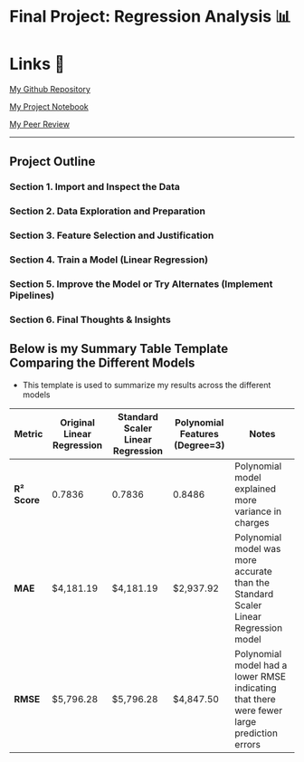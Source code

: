 # Final Project: Regression Analysis 📊

# Links 🔗
[My Github Repository](https://github.com/mkunta1/medicalinsurance)

[My Project Notebook](https://github.com/mkunta1/medicalinsurance)

[My Peer Review](https://github.com/bware7/ml_regression_binware/blob/main/regression_binware.ipynb)

---

## Project Outline

### Section 1. Import and Inspect the Data

### Section 2. Data Exploration and Preparation

### Section 3. Feature Selection and Justification

### Section 4. Train a Model (Linear Regression)

### Section 5. Improve the Model or Try Alternates (Implement Pipelines)

### Section 6. Final Thoughts & Insights

## Below is my Summary Table Template Comparing the Different Models
- This template is used to summarize my results across the different models

| Metric         | Original Linear Regression | Standard Scaler Linear Regression | Polynomial Features (Degree=3) | Notes |
|----------------|-----------------------------|-----------------------------------|----------------------------------|-------|
| **R² Score**   | 0.7836                      | 0.7836                            | 0.8486                           | Polynomial model explained more variance in charges |
| **MAE**        | $4,181.19                   | $4,181.19                         | $2,937.92                        | Polynomial model was more accurate than the Standard Scaler Linear Regression model |
| **RMSE**       | $5,796.28                   | $5,796.28                         | $4,847.50                        | Polynomial model had a lower RMSE indicating that there were fewer large prediction errors |
